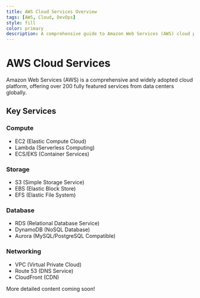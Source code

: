 ```yaml
---
title: AWS Cloud Services Overview
tags: [AWS, Cloud, DevOps]
style: fill
color: primary
description: A comprehensive guide to Amazon Web Services (AWS) cloud platform
---
```


# AWS Cloud Services

Amazon Web Services (AWS) is a comprehensive and widely adopted cloud platform, offering over 200 fully featured services from data centers globally.

## Key Services

### Compute
- EC2 (Elastic Compute Cloud)
- Lambda (Serverless Computing)
- ECS/EKS (Container Services)

### Storage
- S3 (Simple Storage Service)
- EBS (Elastic Block Store)
- EFS (Elastic File System)

### Database
- RDS (Relational Database Service)
- DynamoDB (NoSQL Database)
- Aurora (MySQL/PostgreSQL Compatible)

### Networking
- VPC (Virtual Private Cloud)
- Route 53 (DNS Service)
- CloudFront (CDN)

More detailed content coming soon!
